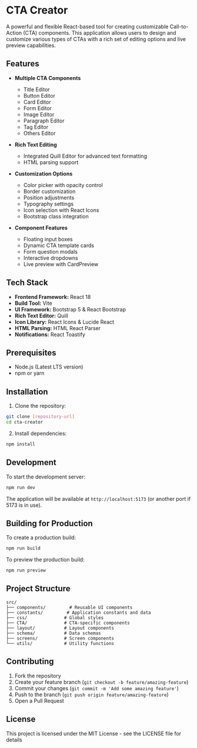 # CTA Creator

A powerful and flexible React-based tool for creating customizable Call-to-Action (CTA) components. This application allows users to design and customize various types of CTAs with a rich set of editing options and live preview capabilities.

## Features

- **Multiple CTA Components**
  - Title Editor
  - Button Editor
  - Card Editor
  - Form Editor
  - Image Editor
  - Paragraph Editor
  - Tag Editor
  - Others Editor

- **Rich Text Editing**
  - Integrated Quill Editor for advanced text formatting
  - HTML parsing support

- **Customization Options**
  - Color picker with opacity control
  - Border customization
  - Position adjustments
  - Typography settings
  - Icon selection with React Icons
  - Bootstrap class integration

- **Component Features**
  - Floating input boxes
  - Dynamic CTA template cards
  - Form question modals
  - Interactive dropdowns
  - Live preview with CardPreview

## Tech Stack

- **Frontend Framework:** React 18
- **Build Tool:** Vite
- **UI Framework:** Bootstrap 5 & React Bootstrap
- **Rich Text Editor:** Quill
- **Icon Library:** React Icons & Lucide React
- **HTML Parsing:** HTML React Parser
- **Notifications:** React Toastify

## Prerequisites

- Node.js (Latest LTS version)
- npm or yarn

## Installation

1. Clone the repository:
```bash
git clone [repository-url]
cd cta-creator
```

2. Install dependencies:
```bash
npm install
```

## Development

To start the development server:
```bash
npm run dev
```

The application will be available at `http://localhost:5173` (or another port if 5173 is in use).

## Building for Production

To create a production build:
```bash
npm run build
```

To preview the production build:
```bash
npm run preview
```

## Project Structure

```
src/
├── components/         # Reusable UI components
├── constants/         # Application constants and data
├── css/              # Global styles
├── CTA/              # CTA-specific components
├── layout/           # Layout components
├── schema/           # Data schemas
├── screens/          # Screen components
└── utils/            # Utility functions
```

## Contributing

1. Fork the repository
2. Create your feature branch (`git checkout -b feature/amazing-feature`)
3. Commit your changes (`git commit -m 'Add some amazing feature'`)
4. Push to the branch (`git push origin feature/amazing-feature`)
5. Open a Pull Request

## License

This project is licensed under the MIT License - see the LICENSE file for details